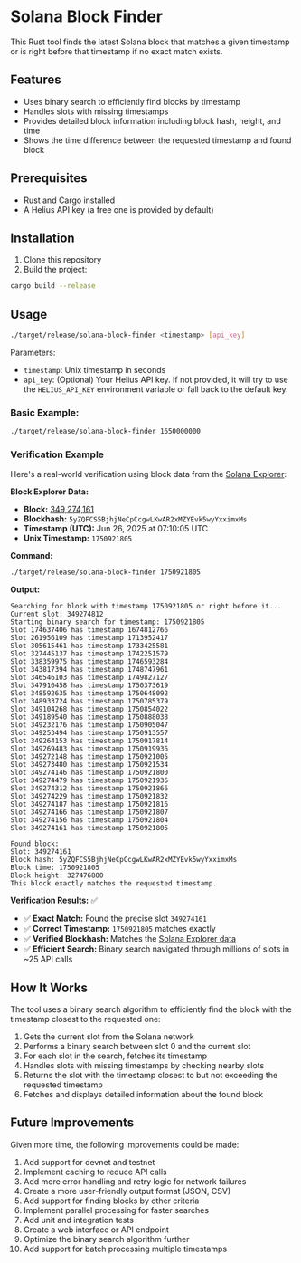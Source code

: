 # Solana Block Finder

This Rust tool finds the latest Solana block that matches a given timestamp or is right before that timestamp if no exact match exists.

## Features

- Uses binary search to efficiently find blocks by timestamp
- Handles slots with missing timestamps
- Provides detailed block information including block hash, height, and time
- Shows the time difference between the requested timestamp and found block

## Prerequisites

- Rust and Cargo installed
- A Helius API key (a free one is provided by default)

## Installation

1. Clone this repository
2. Build the project:

```bash
cargo build --release
```

## Usage

```bash
./target/release/solana-block-finder <timestamp> [api_key]
```

Parameters:
- `timestamp`: Unix timestamp in seconds
- `api_key`: (Optional) Your Helius API key. If not provided, it will try to use the `HELIUS_API_KEY` environment variable or fall back to the default key.

### Basic Example:
```bash
./target/release/solana-block-finder 1650000000
```

### Verification Example

Here's a real-world verification using block data from the [Solana Explorer](https://explorer.solana.com/):

**Block Explorer Data:**
- **Block:** [349,274,161](https://explorer.solana.com/block/349274161)
- **Blockhash:** `5yZQFCS5BjhjNeCpCcgwLKwAR2xMZYEvk5wyYxximxMs`
- **Timestamp (UTC):** Jun 26, 2025 at 07:10:05 UTC
- **Unix Timestamp:** `1750921805`

**Command:**
```bash
./target/release/solana-block-finder 1750921805
```

**Output:**
```
Searching for block with timestamp 1750921805 or right before it...
Current slot: 349274812
Starting binary search for timestamp: 1750921805
Slot 174637406 has timestamp 1674812766
Slot 261956109 has timestamp 1713952417
Slot 305615461 has timestamp 1733425581
Slot 327445137 has timestamp 1742251579
Slot 338359975 has timestamp 1746593284
Slot 343817394 has timestamp 1748747961
Slot 346546103 has timestamp 1749827127
Slot 347910458 has timestamp 1750373619
Slot 348592635 has timestamp 1750648092
Slot 348933724 has timestamp 1750785379
Slot 349104268 has timestamp 1750854022
Slot 349189540 has timestamp 1750888038
Slot 349232176 has timestamp 1750905047
Slot 349253494 has timestamp 1750913557
Slot 349264153 has timestamp 1750917814
Slot 349269483 has timestamp 1750919936
Slot 349272148 has timestamp 1750921005
Slot 349273480 has timestamp 1750921534
Slot 349274146 has timestamp 1750921800
Slot 349274479 has timestamp 1750921936
Slot 349274312 has timestamp 1750921866
Slot 349274229 has timestamp 1750921832
Slot 349274187 has timestamp 1750921816
Slot 349274166 has timestamp 1750921807
Slot 349274156 has timestamp 1750921804
Slot 349274161 has timestamp 1750921805

Found block:
Slot: 349274161
Block hash: 5yZQFCS5BjhjNeCpCcgwLKwAR2xMZYEvk5wyYxximxMs
Block time: 1750921805
Block height: 327476800
This block exactly matches the requested timestamp.
```

**Verification Results:** ✅
- ✅ **Exact Match:** Found the precise slot `349274161` 
- ✅ **Correct Timestamp:** `1750921805` matches exactly
- ✅ **Verified Blockhash:** Matches the [Solana Explorer data](https://explorer.solana.com/block/349274161)
- ✅ **Efficient Search:** Binary search navigated through millions of slots in ~25 API calls

## How It Works

The tool uses a binary search algorithm to efficiently find the block with the timestamp closest to the requested one:

1. Gets the current slot from the Solana network
2. Performs a binary search between slot 0 and the current slot
3. For each slot in the search, fetches its timestamp
4. Handles slots with missing timestamps by checking nearby slots
5. Returns the slot with the timestamp closest to but not exceeding the requested timestamp
6. Fetches and displays detailed information about the found block

## Future Improvements

Given more time, the following improvements could be made:

1. Add support for devnet and testnet
2. Implement caching to reduce API calls
3. Add more error handling and retry logic for network failures
4. Create a more user-friendly output format (JSON, CSV)
5. Add support for finding blocks by other criteria
6. Implement parallel processing for faster searches
7. Add unit and integration tests
8. Create a web interface or API endpoint
9. Optimize the binary search algorithm further
10. Add support for batch processing multiple timestamps 
